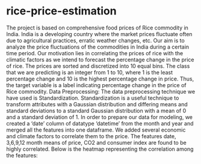 # rice-price-estimation
The project is based on comprehensive food prices of Rice commodity in India. India is a developing country where the market prices fluctuate often due to agricultural practices, erratic weather changes, etc. Our aim is to analyze the price fluctuations of the commodities in India during a certain time period. Our motivation lies in correlating the prices of rice with the climatic factors as we intend to forecast the percentage change in the price of rice. The prices are sorted and discretized into 10 equal bins. The class that we are predicting is an integer from 1 to 10, where 1 is the least percentage change and 10 is the highest percentage change in price. Thus, the target variable is a label indicating percentage change in the price of Rice commodity.
Data Preprocessing:
The data preprocessing technique we have used is Standardization. Standardization is a useful technique to transform attributes with a Gaussian distribution and differing means and standard deviations to a standard Gaussian distribution with a mean of 0 and a standard deviation of 1.
In order to prepare our data for modeling, we created a ‘date’ column of datatype ‘datetime’ from the month and year and merged all the features into one dataframe. We added several economic and climate factors to correlate them to the price. The features date, 3,6,9,12 month means of price, CO2 and consumer index are found to be highly correlated. Below is the heatmap representing the correlation among the features:


